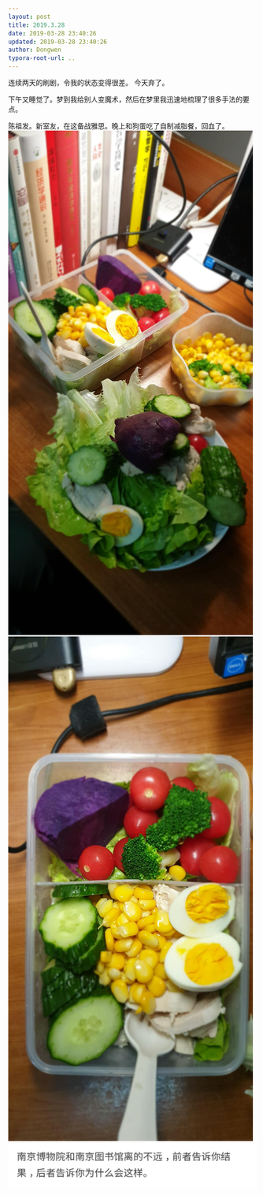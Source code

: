 ```yaml
---
layout: post
title: 2019.3.28
date: 2019-03-28 23:40:26
updated: 2019-03-28 23:40:26
author: Dongwen
typora-root-url: ..
---
```




连续两天的刷剧，令我的状态变得很差。
今天弃了。

下午又睡觉了。梦到我给别人变魔术，然后在梦里我迅速地梳理了很多手法的要点。

陈祖发。新室友，在这备战雅思。晚上和狗蛋吃了自制减脂餐，回血了。   ![](/img/in-post/x59360429.jpg)
![](/img/in-post/x59360423.jpg)
![](/img/in-post/x59360430.jpg)
